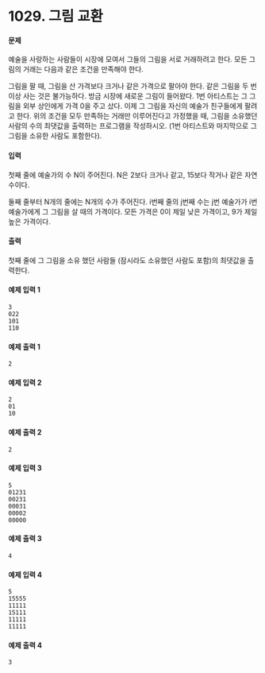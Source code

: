 # 1029. 그림 교환
#### 문제
예술을 사랑하는 사람들이 시장에 모여서 그들의 그림을 서로 거래하려고 한다. 모든 그림의 거래는 다음과 같은 조건을 만족해야 한다.

그림을 팔 때, 그림을 산 가격보다 크거나 같은 가격으로 팔아야 한다.
같은 그림을 두 번 이상 사는 것은 불가능하다.
방금 시장에 새로운 그림이 들어왔다. 1번 아티스트는 그 그림을 외부 상인에게 가격 0을 주고 샀다. 이제 그 그림을 자신의 예술가 친구들에게 팔려고 한다. 위의 조건을 모두 만족하는 거래만 이루어진다고 가정했을 때, 그림을 소유했던 사람의 수의 최댓값을 출력하는 프로그램을 작성하시오. (1번 아티스트와 마지막으로 그 그림을 소유한 사람도 포함한다).

#### 입력
첫째 줄에 예술가의 수 N이 주어진다. N은 2보다 크거나 같고, 15보다 작거나 같은 자연수이다.

둘째 줄부터 N개의 줄에는 N개의 수가 주어진다. i번째 줄의 j번째 수는 j번 예술가가 i번 예술가에게 그 그림을 살 때의 가격이다. 모든 가격은 0이 제일 낮은 가격이고, 9가 제일 높은 가격이다.

#### 출력
첫째 줄에 그 그림을 소유 했던 사람들 (잠시라도 소유했던 사람도 포함)의 최댓값을 출력한다.

#### 예제 입력 1 
```
3
022
101
110
```
#### 예제 출력 1 
```
2
```
#### 예제 입력 2 
```
2
01
10
```
#### 예제 출력 2 
```
2
```
#### 예제 입력 3 
```
5
01231
00231
00031
00002
00000
```
#### 예제 출력 3 
```
4
```
#### 예제 입력 4 
```
5
15555
11111
15111
11111
11111
```
#### 예제 출력 4 
```
3
```
